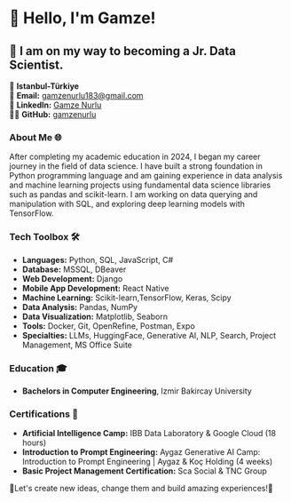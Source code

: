 # 👋 Hello, I'm Gamze!

## 🚀 I am on my way to becoming a Jr. Data Scientist.

📍 **Istanbul-Türkiye**  
📧 **Email:** [gamzenurlu183@gmail.com](mailto:gamzenurlu183@gmail.com)  
🔗 **LinkedIn:** [Gamze Nurlu](https://www.linkedin.com/in/gamze-n-a1a79a206/)  
👨‍💻 **GitHub:** [gamzenurlu](https://github.com/gamzenurlu)


### About Me 🌐
After completing my academic education in 2024, I began my career journey in the field of data 
science. I have built a strong foundation in Python programming language and am gaining 
experience in data analysis and machine learning projects using fundamental data science 
libraries such as pandas and scikit-learn. I am working on data querying and manipulation with 
SQL, and exploring deep learning models with TensorFlow.


### Tech Toolbox 🛠️
- **Languages:** Python, SQL, JavaScript, C#
- **Database:** MSSQL, DBeaver
- **Web Development:** Django
- **Mobile App Development:** React Native
- **Machine Learning:** Scikit-learn,TensorFlow, Keras, Scipy
- **Data Analysis:** Pandas, NumPy
- **Data Visualization:** Matplotlib, Seaborn
- **Tools:** Docker, Git, OpenRefine, Postman, Expo
- **Specialties:** LLMs, HuggingFace, Generative AI, NLP, Search, Project Management, MS Office Suite

### Education 🎓
- **Bachelors in Computer Engineering**,  Izmir Bakircay University

### Certifications 📜
- **Artificial Intelligence Camp:** IBB Data Laboratory & Google Cloud (18 hours)
- **Introduction to Prompt Engineering:** Aygaz Generative AI Camp: Introduction to Prompt Engineering | Aygaz & Koç Holding (4 weeks)
- **Basic Project Management Certification:** Sca Social & TNC Group

🔗Let's create new ideas, change them and build amazing experiences!💪
